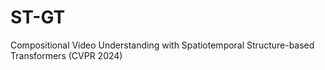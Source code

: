 # ST-GT
Compositional Video Understanding with Spatiotemporal Structure-based Transformers (CVPR 2024)
